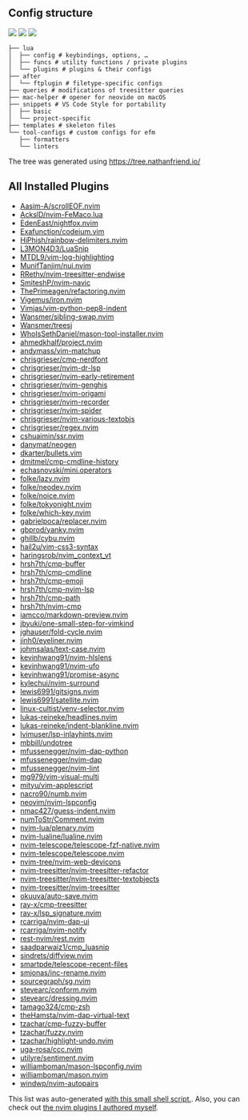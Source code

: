 ## Config structure
<a href="https://dotfyle.com/chrisgrieser/config-nvim"><img src="https://dotfyle.com/chrisgrieser/config-nvim/badges/plugins?style=flat" /></a>
<a href="https://dotfyle.com/chrisgrieser/config-nvim"><img src="https://dotfyle.com/chrisgrieser/config-nvim/badges/leaderkey?style=flat" /></a>
<a href="https://dotfyle.com/chrisgrieser/config-nvim"><img src="https://dotfyle.com/chrisgrieser/config-nvim/badges/plugin-manager?style=flat" /></a>

```text
├── lua
│  ├── config # keybindings, options, …
│  ├── funcs # utility functions / private plugins
│  └── plugins # plugins & their configs
├── after
│  └── ftplugin # filetype-specific configs
├── queries # modifications of treesitter queries
├── mac-helper # opener for neovide on macOS
├── snippets # VS Code Style for portability
│  ├── basic
│  └── project-specific
├── templates # skeleton files
└── tool-configs # custom configs for efm
   ├── formatters
   └── linters
```

The tree was generated using <https://tree.nathanfriend.io/>

## All Installed Plugins
- [Aasim-A/scrollEOF.nvim](https://github.com/Aasim-A/scrollEOF.nvim)
- [AckslD/nvim-FeMaco.lua](https://github.com/AckslD/nvim-FeMaco.lua)
- [EdenEast/nightfox.nvim](https://github.com/EdenEast/nightfox.nvim)
- [Exafunction/codeium.vim](https://github.com/Exafunction/codeium.vim)
- [HiPhish/rainbow-delimiters.nvim](https://github.com/HiPhish/rainbow-delimiters.nvim)
- [L3MON4D3/LuaSnip](https://github.com/L3MON4D3/LuaSnip)
- [MTDL9/vim-log-highlighting](https://github.com/MTDL9/vim-log-highlighting)
- [MunifTanjim/nui.nvim](https://github.com/MunifTanjim/nui.nvim)
- [RRethy/nvim-treesitter-endwise](https://github.com/RRethy/nvim-treesitter-endwise)
- [SmiteshP/nvim-navic](https://github.com/SmiteshP/nvim-navic)
- [ThePrimeagen/refactoring.nvim](https://github.com/ThePrimeagen/refactoring.nvim)
- [Vigemus/iron.nvim](https://github.com/Vigemus/iron.nvim)
- [Vimjas/vim-python-pep8-indent](https://github.com/Vimjas/vim-python-pep8-indent)
- [Wansmer/sibling-swap.nvim](https://github.com/Wansmer/sibling-swap.nvim)
- [Wansmer/treesj](https://github.com/Wansmer/treesj)
- [WhoIsSethDaniel/mason-tool-installer.nvim](https://github.com/WhoIsSethDaniel/mason-tool-installer.nvim)
- [ahmedkhalf/project.nvim](https://github.com/ahmedkhalf/project.nvim)
- [andymass/vim-matchup](https://github.com/andymass/vim-matchup)
- [chrisgrieser/cmp-nerdfont](https://github.com/chrisgrieser/cmp-nerdfont)
- [chrisgrieser/nvim-dr-lsp](https://github.com/chrisgrieser/nvim-dr-lsp)
- [chrisgrieser/nvim-early-retirement](https://github.com/chrisgrieser/nvim-early-retirement)
- [chrisgrieser/nvim-genghis](https://github.com/chrisgrieser/nvim-genghis)
- [chrisgrieser/nvim-origami](https://github.com/chrisgrieser/nvim-origami)
- [chrisgrieser/nvim-recorder](https://github.com/chrisgrieser/nvim-recorder)
- [chrisgrieser/nvim-spider](https://github.com/chrisgrieser/nvim-spider)
- [chrisgrieser/nvim-various-textobjs](https://github.com/chrisgrieser/nvim-various-textobjs)
- [chrisgrieser/regex.nvim](https://github.com/chrisgrieser/regex.nvim)
- [cshuaimin/ssr.nvim](https://github.com/cshuaimin/ssr.nvim)
- [danymat/neogen](https://github.com/danymat/neogen)
- [dkarter/bullets.vim](https://github.com/dkarter/bullets.vim)
- [dmitmel/cmp-cmdline-history](https://github.com/dmitmel/cmp-cmdline-history)
- [echasnovski/mini.operators](https://github.com/echasnovski/mini.operators)
- [folke/lazy.nvim](https://github.com/folke/lazy.nvim)
- [folke/neodev.nvim](https://github.com/folke/neodev.nvim)
- [folke/noice.nvim](https://github.com/folke/noice.nvim)
- [folke/tokyonight.nvim](https://github.com/folke/tokyonight.nvim)
- [folke/which-key.nvim](https://github.com/folke/which-key.nvim)
- [gabrielpoca/replacer.nvim](https://github.com/gabrielpoca/replacer.nvim)
- [gbprod/yanky.nvim](https://github.com/gbprod/yanky.nvim)
- [ghillb/cybu.nvim](https://github.com/ghillb/cybu.nvim)
- [hail2u/vim-css3-syntax](https://github.com/hail2u/vim-css3-syntax)
- [haringsrob/nvim_context_vt](https://github.com/haringsrob/nvim_context_vt)
- [hrsh7th/cmp-buffer](https://github.com/hrsh7th/cmp-buffer)
- [hrsh7th/cmp-cmdline](https://github.com/hrsh7th/cmp-cmdline)
- [hrsh7th/cmp-emoji](https://github.com/hrsh7th/cmp-emoji)
- [hrsh7th/cmp-nvim-lsp](https://github.com/hrsh7th/cmp-nvim-lsp)
- [hrsh7th/cmp-path](https://github.com/hrsh7th/cmp-path)
- [hrsh7th/nvim-cmp](https://github.com/hrsh7th/nvim-cmp)
- [iamcco/markdown-preview.nvim](https://github.com/iamcco/markdown-preview.nvim)
- [jbyuki/one-small-step-for-vimkind](https://github.com/jbyuki/one-small-step-for-vimkind)
- [jghauser/fold-cycle.nvim](https://github.com/jghauser/fold-cycle.nvim)
- [jinh0/eyeliner.nvim](https://github.com/jinh0/eyeliner.nvim)
- [johmsalas/text-case.nvim](https://github.com/johmsalas/text-case.nvim)
- [kevinhwang91/nvim-hlslens](https://github.com/kevinhwang91/nvim-hlslens)
- [kevinhwang91/nvim-ufo](https://github.com/kevinhwang91/nvim-ufo)
- [kevinhwang91/promise-async](https://github.com/kevinhwang91/promise-async)
- [kylechui/nvim-surround](https://github.com/kylechui/nvim-surround)
- [lewis6991/gitsigns.nvim](https://github.com/lewis6991/gitsigns.nvim)
- [lewis6991/satellite.nvim](https://github.com/lewis6991/satellite.nvim)
- [linux-cultist/venv-selector.nvim](https://github.com/linux-cultist/venv-selector.nvim)
- [lukas-reineke/headlines.nvim](https://github.com/lukas-reineke/headlines.nvim)
- [lukas-reineke/indent-blankline.nvim](https://github.com/lukas-reineke/indent-blankline.nvim)
- [lvimuser/lsp-inlayhints.nvim](https://github.com/lvimuser/lsp-inlayhints.nvim)
- [mbbill/undotree](https://github.com/mbbill/undotree)
- [mfussenegger/nvim-dap-python](https://github.com/mfussenegger/nvim-dap-python)
- [mfussenegger/nvim-dap](https://github.com/mfussenegger/nvim-dap)
- [mfussenegger/nvim-lint](https://github.com/mfussenegger/nvim-lint)
- [mg979/vim-visual-multi](https://github.com/mg979/vim-visual-multi)
- [mityu/vim-applescript](https://github.com/mityu/vim-applescript)
- [nacro90/numb.nvim](https://github.com/nacro90/numb.nvim)
- [neovim/nvim-lspconfig](https://github.com/neovim/nvim-lspconfig)
- [nmac427/guess-indent.nvim](https://github.com/nmac427/guess-indent.nvim)
- [numToStr/Comment.nvim](https://github.com/numToStr/Comment.nvim)
- [nvim-lua/plenary.nvim](https://github.com/nvim-lua/plenary.nvim)
- [nvim-lualine/lualine.nvim](https://github.com/nvim-lualine/lualine.nvim)
- [nvim-telescope/telescope-fzf-native.nvim](https://github.com/nvim-telescope/telescope-fzf-native.nvim)
- [nvim-telescope/telescope.nvim](https://github.com/nvim-telescope/telescope.nvim)
- [nvim-tree/nvim-web-devicons](https://github.com/nvim-tree/nvim-web-devicons)
- [nvim-treesitter/nvim-treesitter-refactor](https://github.com/nvim-treesitter/nvim-treesitter-refactor)
- [nvim-treesitter/nvim-treesitter-textobjects](https://github.com/nvim-treesitter/nvim-treesitter-textobjects)
- [nvim-treesitter/nvim-treesitter](https://github.com/nvim-treesitter/nvim-treesitter)
- [okuuva/auto-save.nvim](https://github.com/okuuva/auto-save.nvim)
- [ray-x/cmp-treesitter](https://github.com/ray-x/cmp-treesitter)
- [ray-x/lsp_signature.nvim](https://github.com/ray-x/lsp_signature.nvim)
- [rcarriga/nvim-dap-ui](https://github.com/rcarriga/nvim-dap-ui)
- [rcarriga/nvim-notify](https://github.com/rcarriga/nvim-notify)
- [rest-nvim/rest.nvim](https://github.com/rest-nvim/rest.nvim)
- [saadparwaiz1/cmp_luasnip](https://github.com/saadparwaiz1/cmp_luasnip)
- [sindrets/diffview.nvim](https://github.com/sindrets/diffview.nvim)
- [smartpde/telescope-recent-files](https://github.com/smartpde/telescope-recent-files)
- [smjonas/inc-rename.nvim](https://github.com/smjonas/inc-rename.nvim)
- [sourcegraph/sg.nvim](https://github.com/sourcegraph/sg.nvim)
- [stevearc/conform.nvim](https://github.com/stevearc/conform.nvim)
- [stevearc/dressing.nvim](https://github.com/stevearc/dressing.nvim)
- [tamago324/cmp-zsh](https://github.com/tamago324/cmp-zsh)
- [theHamsta/nvim-dap-virtual-text](https://github.com/theHamsta/nvim-dap-virtual-text)
- [tzachar/cmp-fuzzy-buffer](https://github.com/tzachar/cmp-fuzzy-buffer)
- [tzachar/fuzzy.nvim](https://github.com/tzachar/fuzzy.nvim)
- [tzachar/highlight-undo.nvim](https://github.com/tzachar/highlight-undo.nvim)
- [uga-rosa/ccc.nvim](https://github.com/uga-rosa/ccc.nvim)
- [utilyre/sentiment.nvim](https://github.com/utilyre/sentiment.nvim)
- [williamboman/mason-lspconfig.nvim](https://github.com/williamboman/mason-lspconfig.nvim)
- [williamboman/mason.nvim](https://github.com/williamboman/mason.nvim)
- [windwp/nvim-autopairs](https://github.com/windwp/nvim-autopairs)

This list was auto-generated [with this small shell script.](https://nanotipsforvim.prose.sh/list-all-your-installed-plugins). Also, you can check out [the nvim plugins I authored myself](https://github.com/chrisgrieser?tab=repositories&q=nvim&type=source&language=&sort=stargazers).
